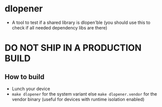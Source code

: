 # dlopener

- A tool to test if a shared library is dlopen'ble (you should use this to check if all needed dependency libs are there)

# DO NOT SHIP IN A PRODUCTION BUILD

## How to build

-   Lunch your device
-   `make dlopener` for the system variant else `make dlopener.vendor` for the vendor binary (useful for devices with runtime isolation enabled)
